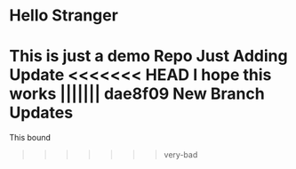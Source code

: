 # Hello Stranger
This is just a demo Repo
Just Adding Update
<<<<<<< HEAD
I hope this works
||||||| dae8f09
New Branch Updates
=======
This bound
>>>>>>> very-bad
